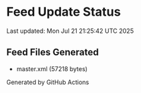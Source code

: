 # Feed Update Status
Last updated: Mon Jul 21 21:25:42 UTC 2025

## Feed Files Generated
- master.xml (57218 bytes)

Generated by GitHub Actions
